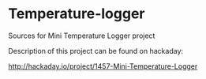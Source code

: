Temperature-logger
==================

Sources for Mini Temperature Logger project

Description of this project can be found on hackaday:

http://hackaday.io/project/1457-Mini-Temperature-Logger
